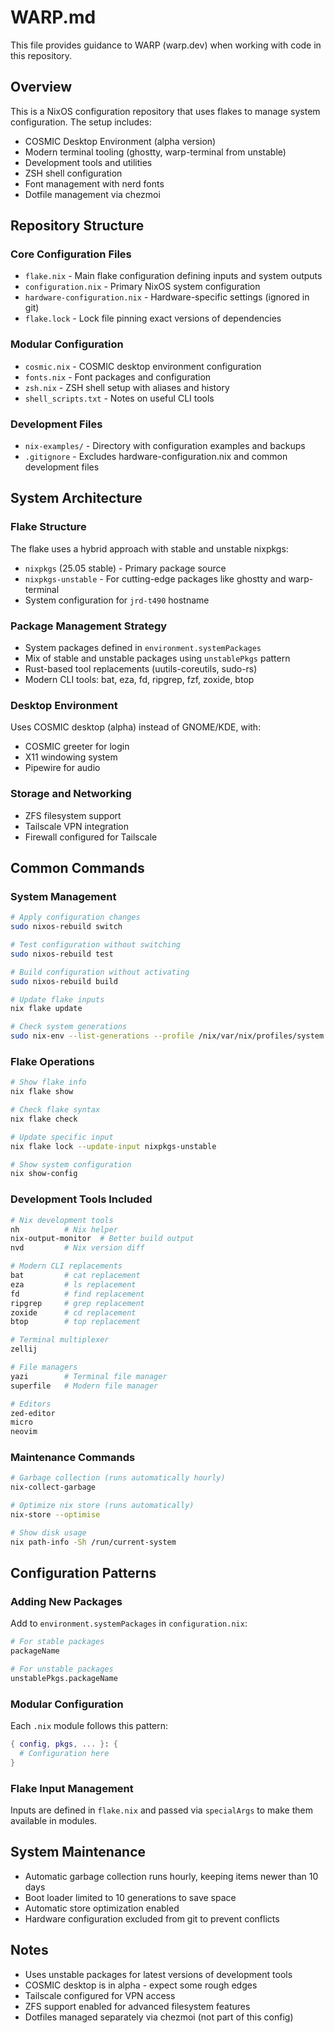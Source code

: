 # WARP.md

This file provides guidance to WARP (warp.dev) when working with code in this repository.

## Overview

This is a NixOS configuration repository that uses flakes to manage system configuration. The setup includes:
- COSMIC Desktop Environment (alpha version) 
- Modern terminal tooling (ghostty, warp-terminal from unstable)
- Development tools and utilities
- ZSH shell configuration
- Font management with nerd fonts
- Dotfile management via chezmoi

## Repository Structure

### Core Configuration Files
- `flake.nix` - Main flake configuration defining inputs and system outputs
- `configuration.nix` - Primary NixOS system configuration
- `hardware-configuration.nix` - Hardware-specific settings (ignored in git)
- `flake.lock` - Lock file pinning exact versions of dependencies

### Modular Configuration
- `cosmic.nix` - COSMIC desktop environment configuration
- `fonts.nix` - Font packages and configuration
- `zsh.nix` - ZSH shell setup with aliases and history
- `shell_scripts.txt` - Notes on useful CLI tools

### Development Files
- `nix-examples/` - Directory with configuration examples and backups
- `.gitignore` - Excludes hardware-configuration.nix and common development files

## System Architecture

### Flake Structure
The flake uses a hybrid approach with stable and unstable nixpkgs:
- `nixpkgs` (25.05 stable) - Primary package source
- `nixpkgs-unstable` - For cutting-edge packages like ghostty and warp-terminal
- System configuration for `jrd-t490` hostname

### Package Management Strategy
- System packages defined in `environment.systemPackages`
- Mix of stable and unstable packages using `unstablePkgs` pattern
- Rust-based tool replacements (uutils-coreutils, sudo-rs)
- Modern CLI tools: bat, eza, fd, ripgrep, fzf, zoxide, btop

### Desktop Environment
Uses COSMIC desktop (alpha) instead of GNOME/KDE, with:
- COSMIC greeter for login
- X11 windowing system
- Pipewire for audio

### Storage and Networking
- ZFS filesystem support
- Tailscale VPN integration
- Firewall configured for Tailscale

## Common Commands

### System Management
```bash
# Apply configuration changes
sudo nixos-rebuild switch

# Test configuration without switching
sudo nixos-rebuild test

# Build configuration without activating
sudo nixos-rebuild build

# Update flake inputs
nix flake update

# Check system generations
sudo nix-env --list-generations --profile /nix/var/nix/profiles/system
```

### Flake Operations
```bash
# Show flake info
nix flake show

# Check flake syntax
nix flake check

# Update specific input
nix flake lock --update-input nixpkgs-unstable

# Show system configuration
nix show-config
```

### Development Tools Included
```bash
# Nix development tools
nh          # Nix helper
nix-output-monitor  # Better build output
nvd         # Nix version diff

# Modern CLI replacements
bat         # cat replacement
eza         # ls replacement  
fd          # find replacement
ripgrep     # grep replacement
zoxide      # cd replacement
btop        # top replacement

# Terminal multiplexer
zellij

# File managers
yazi        # Terminal file manager
superfile   # Modern file manager

# Editors
zed-editor
micro
neovim
```

### Maintenance Commands
```bash
# Garbage collection (runs automatically hourly)
nix-collect-garbage

# Optimize nix store (runs automatically)
nix-store --optimise

# Show disk usage
nix path-info -Sh /run/current-system
```

## Configuration Patterns

### Adding New Packages
Add to `environment.systemPackages` in `configuration.nix`:
```nix
# For stable packages
packageName

# For unstable packages  
unstablePkgs.packageName
```

### Modular Configuration
Each `.nix` module follows this pattern:
```nix
{ config, pkgs, ... }: {
  # Configuration here
}
```

### Flake Input Management
Inputs are defined in `flake.nix` and passed via `specialArgs` to make them available in modules.

## System Maintenance

- Automatic garbage collection runs hourly, keeping items newer than 10 days
- Boot loader limited to 10 generations to save space
- Automatic store optimization enabled
- Hardware configuration excluded from git to prevent conflicts

## Notes

- Uses unstable packages for latest versions of development tools
- COSMIC desktop is in alpha - expect some rough edges
- Tailscale configured for VPN access
- ZFS support enabled for advanced filesystem features
- Dotfiles managed separately via chezmoi (not part of this config)
